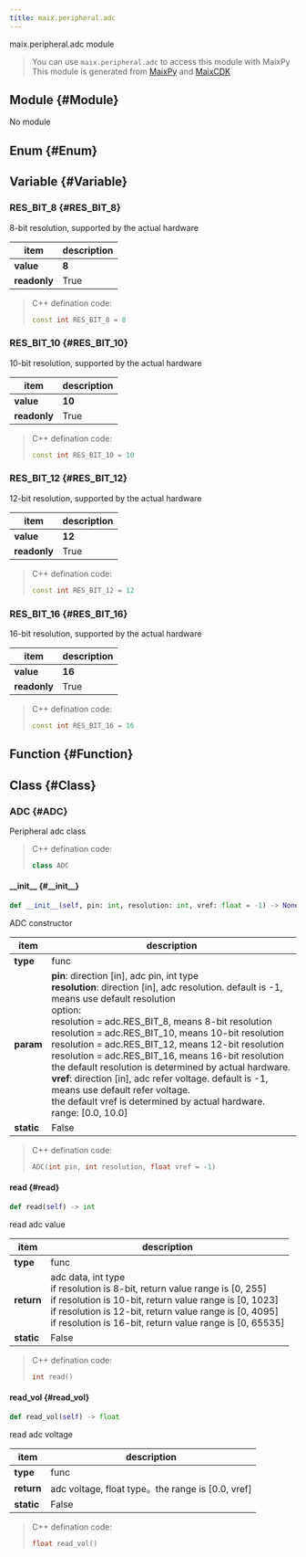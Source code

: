 ```yaml
---
title: maix.peripheral.adc
---
```


maix.peripheral.adc module


> You can use `maix.peripheral.adc` to access this module with MaixPy
> This module is generated from [MaixPy](https://github.com/sipeed/MaixPy) and [MaixCDK](https://github.com/sipeed/MaixCDK)

## Module {#Module}

No module


## Enum {#Enum}



## Variable {#Variable}

### RES\_BIT\_8 {#RES\_BIT\_8}

8-bit resolution, supported by the actual hardware

| item | description |
| --- | --- |
| **value** | **8** |
| **readonly**| True |

> C++ defination code:
> ```cpp
> const int RES_BIT_8 = 8
> ```
### RES\_BIT\_10 {#RES\_BIT\_10}

10-bit resolution, supported by the actual hardware

| item | description |
| --- | --- |
| **value** | **10** |
| **readonly**| True |

> C++ defination code:
> ```cpp
> const int RES_BIT_10 = 10
> ```
### RES\_BIT\_12 {#RES\_BIT\_12}

12-bit resolution, supported by the actual hardware

| item | description |
| --- | --- |
| **value** | **12** |
| **readonly**| True |

> C++ defination code:
> ```cpp
> const int RES_BIT_12 = 12
> ```
### RES\_BIT\_16 {#RES\_BIT\_16}

16-bit resolution, supported by the actual hardware

| item | description |
| --- | --- |
| **value** | **16** |
| **readonly**| True |

> C++ defination code:
> ```cpp
> const int RES_BIT_16 = 16
> ```


## Function {#Function}



## Class {#Class}

### ADC {#ADC}

Peripheral adc class


> C++ defination code:
> ```cpp
> class ADC
> ```

#### \_\_init\_\_ {#\_\_init\_\_}

```python
def __init__(self, pin: int, resolution: int, vref: float = -1) -> None
```
ADC constructor

| item | description |
| --- | --- |
| **type** | func |
| **param** | **pin**: direction [in], adc pin, int type<br>**resolution**: direction [in], adc resolution. default is -1, means use default resolution<br>option:<br>resolution = adc.RES_BIT_8, means 8-bit resolution<br>resolution = adc.RES_BIT_10, means 10-bit resolution<br>resolution = adc.RES_BIT_12, means 12-bit resolution<br>resolution = adc.RES_BIT_16, means 16-bit resolution<br>the default resolution is determined by actual hardware.<br>**vref**: direction [in], adc refer voltage. default is -1, means use default refer voltage.<br>the default vref is determined by actual hardware. range: [0.0, 10.0]<br>|
| **static** | False |

> C++ defination code:
> ```cpp
> ADC(int pin, int resolution, float vref = -1)
> ```
#### read {#read}

```python
def read(self) -> int
```
read adc value

| item | description |
| --- | --- |
| **type** | func |
| **return** | adc data, int type<br>if resolution is 8-bit, return value range is [0, 255]<br>if resolution is 10-bit, return value range is [0, 1023]<br>if resolution is 12-bit, return value range is [0, 4095]<br>if resolution is 16-bit, return value range is [0, 65535] |
| **static** | False |

> C++ defination code:
> ```cpp
> int read()
> ```
#### read\_vol {#read\_vol}

```python
def read_vol(self) -> float
```
read adc voltage

| item | description |
| --- | --- |
| **type** | func |
| **return** | adc voltage, float type。the range is [0.0, vref] |
| **static** | False |

> C++ defination code:
> ```cpp
> float read_vol()
> ```
